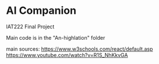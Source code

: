 # AI Companion
IAT222 Final Project  

Main code is in the "An-highlation" folder  

main sources:
https://www.w3schools.com/react/default.asp  
https://www.youtube.com/watch?v=R1S_NhKkvGA
